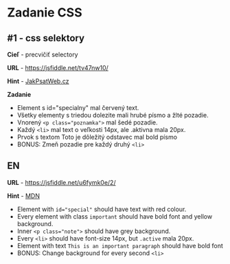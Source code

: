 # Zadanie CSS

## #1 - css selektory

**Cieľ** - precvičiť selectory

**URL** - https://jsfiddle.net/tv47nw10/

**Hint** - [JakPsatWeb.cz](https://www.jakpsatweb.cz/css/css-vlastnosti-hodnoty-prehled.html#selektory)

**Zadanie**

- Element s id="specialny" mal červený text.
- Všetky elementy s triedou dolezite mali hrubé písmo a žlté pozadie.
- Vnorený `<p class="poznamka">` mal šedé pozadie.
- Každý `<li>` mal text o veľkosti 14px, ale .aktivna mala 20px.
- Prvok s textom Toto je dôležitý odstavec mal bold písmo
- BONUS: Zmeň pozadie pre každý druhý `<li>`

## EN

**URL** - https://jsfiddle.net/u6fymk0e/2/

**Hint** - [MDN](https://developer.mozilla.org/en-US/docs/Web/CSS/CSS_selectors/Selectors_and_combinators)
- Element with `id="special"` should have text with red colour.
- Every element with class `important` should have bold font and yellow background.
- Inner `<p class="note">` should have grey background.
- Every `<li>` should have font-size 14px, but `.active` mala 20px.
- Element with text `This is an important paragraph` should have bold font
- BONUS: Change background for every second `<li>`
